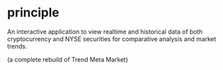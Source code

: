 # principle

An interactive application to view realtime and historical data of both cryptocurrency and NYSE securities for comparative analysis and market trends.

(a complete rebuild of Trend Meta Market)
